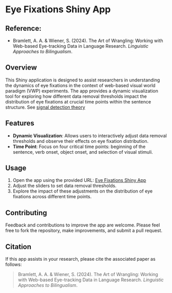 # Eye Fixations Shiny App

## Reference:
- Bramlett, A. A. & Wiener, S. (2024). The Art of Wrangling: Working with Web-based Eye-tracking Data in Language Research. *Linguistic Approaches to Bilingualism*.

## Overview
This Shiny application is designed to assist researchers in understanding the dynamics of eye fixations in the context of web-based visual world paradigm (VWP) experiments. The app provides a dynamic visualization tool for exploring how different data removal thresholds impact the distribution of eye fixations at crucial time points within the sentence structure. See [signal detection theory](https://en.wikipedia.org/wiki/Detection_theory)

## Features
- **Dynamic Visualization**: Allows users to interactively adjust data removal thresholds and observe their effects on eye fixation distribution.
- **Time Point**: Focus on four critical time points: beginning of the sentence, verb onset, object onset, and selection of visual stimuli.

## Usage
1. Open the app using the provided URL: [Eye Fixations Shiny App](https://adam-a-bramlett.shinyapps.io/Eye_Fixations_App/)
2. Adjust the sliders to set data removal thresholds.
3. Explore the impact of these adjustments on the distribution of eye fixations across different time points.

## Contributing
Feedback and contributions to improve the app are welcome. Please feel free to fork the repository, make improvements, and submit a pull request.

## Citation
If this app assists in your research, please cite the associated paper as follows:
> Bramlett, A. A. & Wiener, S. (2024). The Art of Wrangling: Working with Web-based Eye-tracking Data in Language Research. *Linguistic Approaches to Bilingualism*.
